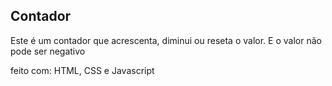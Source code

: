 ## Contador

Este é um contador que acrescenta, diminui ou reseta o valor.
E o valor não pode ser negativo

feito com:
HTML, CSS e Javascript
